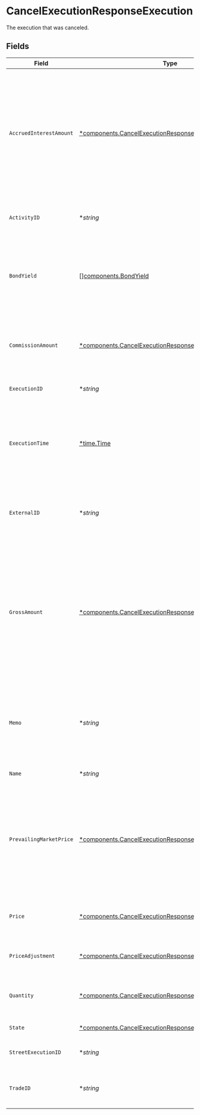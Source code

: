 # CancelExecutionResponseExecution

The execution that was canceled.


## Fields

| Field                                                                                                                                                                                                                                                                                           | Type                                                                                                                                                                                                                                                                                            | Required                                                                                                                                                                                                                                                                                        | Description                                                                                                                                                                                                                                                                                     | Example                                                                                                                                                                                                                                                                                         |
| ----------------------------------------------------------------------------------------------------------------------------------------------------------------------------------------------------------------------------------------------------------------------------------------------- | ----------------------------------------------------------------------------------------------------------------------------------------------------------------------------------------------------------------------------------------------------------------------------------------------- | ----------------------------------------------------------------------------------------------------------------------------------------------------------------------------------------------------------------------------------------------------------------------------------------------- | ----------------------------------------------------------------------------------------------------------------------------------------------------------------------------------------------------------------------------------------------------------------------------------------------- | ----------------------------------------------------------------------------------------------------------------------------------------------------------------------------------------------------------------------------------------------------------------------------------------------- |
| `AccruedInterestAmount`                                                                                                                                                                                                                                                                         | [*components.CancelExecutionResponseAccruedInterestAmount](../../models/components/cancelexecutionresponseaccruedinterestamount.md)                                                                                                                                                             | :heavy_minus_sign:                                                                                                                                                                                                                                                                              | The amount of interest that has been accrued in the issuing currency for a single instrument. Requirement of 15 or less integral number and 2 or less fractional precision. Required for FIXED_INCOME trades. Not allowed for trades of other instrument types.                                 | {<br/>"value": "5.00"<br/>}                                                                                                                                                                                                                                                                     |
| `ActivityID`                                                                                                                                                                                                                                                                                    | **string*                                                                                                                                                                                                                                                                                       | :heavy_minus_sign:                                                                                                                                                                                                                                                                              | The id of the activity in the Ledger that represents this trade.                                                                                                                                                                                                                                | 0H06HAP3A3Y                                                                                                                                                                                                                                                                                     |
| `BondYield`                                                                                                                                                                                                                                                                                     | [][components.BondYield](../../models/components/bondyield.md)                                                                                                                                                                                                                                  | :heavy_minus_sign:                                                                                                                                                                                                                                                                              | The yield associated with an individual fill of a fixed income trade. Required for FIXED_INCOME trades. Not allowed for trades of other instrument types.                                                                                                                                       |                                                                                                                                                                                                                                                                                                 |
| `CommissionAmount`                                                                                                                                                                                                                                                                              | [*components.CancelExecutionResponseCommissionAmount](../../models/components/cancelexecutionresponsecommissionamount.md)                                                                                                                                                                       | :heavy_minus_sign:                                                                                                                                                                                                                                                                              | Commission amount of the execution. Requirement of 11 or less integral number and 2 or less fractional precision.                                                                                                                                                                               | {<br/>"value": "5.00"<br/>}                                                                                                                                                                                                                                                                     |
| `ExecutionID`                                                                                                                                                                                                                                                                                   | **string*                                                                                                                                                                                                                                                                                       | :heavy_minus_sign:                                                                                                                                                                                                                                                                              | A ULID that uniquely identifies the execution.                                                                                                                                                                                                                                                  | 02JXQKZG00149WEEJWYGSKJ0XY                                                                                                                                                                                                                                                                      |
| `ExecutionTime`                                                                                                                                                                                                                                                                                 | [*time.Time](https://pkg.go.dev/time#Time)                                                                                                                                                                                                                                                      | :heavy_minus_sign:                                                                                                                                                                                                                                                                              | Timestamp of when the execution took place. If settlement_date is not provided, this field will be converted into Eastern Time and used to calculate settlement_date.                                                                                                                           | 2024-07-17 12:00:00 +0000 UTC                                                                                                                                                                                                                                                                   |
| `ExternalID`                                                                                                                                                                                                                                                                                    | **string*                                                                                                                                                                                                                                                                                       | :heavy_minus_sign:                                                                                                                                                                                                                                                                              | Used to generate execution_id, should be unique on the day for each source_application caller.                                                                                                                                                                                                  | 0H06HAP3A3Y                                                                                                                                                                                                                                                                                     |
| `GrossAmount`                                                                                                                                                                                                                                                                                   | [*components.CancelExecutionResponseGrossAmount](../../models/components/cancelexecutionresponsegrossamount.md)                                                                                                                                                                                 | :heavy_minus_sign:                                                                                                                                                                                                                                                                              | Gross amount is calculated by the Booking service by multiplying price and quantity and fixing it to 2 fractional precision. Requirement of 11 or less integral number and 2 or less fractional precision. Optionally specifiable. If present, will override the gross_amount calculated above. | {<br/>"value": "56150.00"<br/>}                                                                                                                                                                                                                                                                 |
| `Memo`                                                                                                                                                                                                                                                                                          | **string*                                                                                                                                                                                                                                                                                       | :heavy_minus_sign:                                                                                                                                                                                                                                                                              | Caller provided but can be used for booking-service to note original trade details when booking into the error account or using the error asset.                                                                                                                                                | Trade failed due to insufficient funds                                                                                                                                                                                                                                                          |
| `Name`                                                                                                                                                                                                                                                                                          | **string*                                                                                                                                                                                                                                                                                       | :heavy_minus_sign:                                                                                                                                                                                                                                                                              | The resource name of the execution.                                                                                                                                                                                                                                                             | accounts/{account_id}/trades/{trade_id}/executions/{execution_id}                                                                                                                                                                                                                               |
| `PrevailingMarketPrice`                                                                                                                                                                                                                                                                         | [*components.CancelExecutionResponsePrevailingMarketPrice](../../models/components/cancelexecutionresponseprevailingmarketprice.md)                                                                                                                                                             | :heavy_minus_sign:                                                                                                                                                                                                                                                                              | The price for the instrument that is prevailing in the market. Requirement of 8 or less integral number and 8 or less fractional precision. Required for FIXED_INCOME trades when the broker_capacity is PRINCIPAL.                                                                             | {<br/>"value": "100.00"<br/>}                                                                                                                                                                                                                                                                   |
| `Price`                                                                                                                                                                                                                                                                                         | [*components.CancelExecutionResponsePrice](../../models/components/cancelexecutionresponseprice.md)                                                                                                                                                                                             | :heavy_minus_sign:                                                                                                                                                                                                                                                                              | Price with requirement of 8 or less integral number and 8 or less fractional precision.                                                                                                                                                                                                         | {<br/>"value": "56.15"<br/>}                                                                                                                                                                                                                                                                    |
| `PriceAdjustment`                                                                                                                                                                                                                                                                               | [*components.CancelExecutionResponsePriceAdjustment](../../models/components/cancelexecutionresponsepriceadjustment.md)                                                                                                                                                                         | :heavy_minus_sign:                                                                                                                                                                                                                                                                              | Price adjustment that will be applied to the net price of the security.                                                                                                                                                                                                                         |                                                                                                                                                                                                                                                                                                 |
| `Quantity`                                                                                                                                                                                                                                                                                      | [*components.CancelExecutionResponseQuantity](../../models/components/cancelexecutionresponsequantity.md)                                                                                                                                                                                       | :heavy_minus_sign:                                                                                                                                                                                                                                                                              | Quantity with requirement of 12 or less integral number and 5 or less fractional precision.                                                                                                                                                                                                     | {<br/>"value": "1000"<br/>}                                                                                                                                                                                                                                                                     |
| `State`                                                                                                                                                                                                                                                                                         | [*components.CancelExecutionResponseState](../../models/components/cancelexecutionresponsestate.md)                                                                                                                                                                                             | :heavy_minus_sign:                                                                                                                                                                                                                                                                              | The state that the trade is in.                                                                                                                                                                                                                                                                 | BOOKED                                                                                                                                                                                                                                                                                          |
| `StreetExecutionID`                                                                                                                                                                                                                                                                             | **string*                                                                                                                                                                                                                                                                                       | :heavy_minus_sign:                                                                                                                                                                                                                                                                              | Street-level execution id, unique by day per execution venue.                                                                                                                                                                                                                                   | 00be6285-0623-4260-8c58-g05af2c56ba2                                                                                                                                                                                                                                                            |
| `TradeID`                                                                                                                                                                                                                                                                                       | **string*                                                                                                                                                                                                                                                                                       | :heavy_minus_sign:                                                                                                                                                                                                                                                                              | The unique identifier of the trade this execution belongs to.                                                                                                                                                                                                                                   | 01J0XX2KDN3M9QKFKRE2HYSCQM                                                                                                                                                                                                                                                                      |